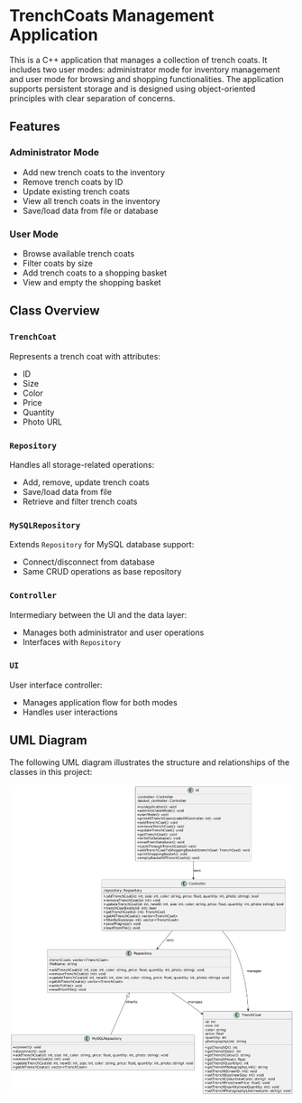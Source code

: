 # TrenchCoats Management Application

This is a C++ application that manages a collection of trench coats. It includes two user modes: administrator mode for inventory management and user mode for browsing and shopping functionalities. The application supports persistent storage and is designed using object-oriented principles with clear separation of concerns.

## Features

### Administrator Mode
- Add new trench coats to the inventory
- Remove trench coats by ID
- Update existing trench coats
- View all trench coats in the inventory
- Save/load data from file or database

### User Mode
- Browse available trench coats
- Filter coats by size
- Add trench coats to a shopping basket
- View and empty the shopping basket

## Class Overview

### `TrenchCoat`
Represents a trench coat with attributes:
- ID
- Size
- Color
- Price
- Quantity
- Photo URL

### `Repository`
Handles all storage-related operations:
- Add, remove, update trench coats
- Save/load data from file
- Retrieve and filter trench coats

### `MySQLRepository`
Extends `Repository` for MySQL database support:
- Connect/disconnect from database
- Same CRUD operations as base repository

### `Controller`
Intermediary between the UI and the data layer:
- Manages both administrator and user operations
- Interfaces with `Repository`

### `UI`
User interface controller:
- Manages application flow for both modes
- Handles user interactions

## UML Diagram

The following UML diagram illustrates the structure and relationships of the classes in this project:

![UML Diagram](UML-trenchcoats.png)
